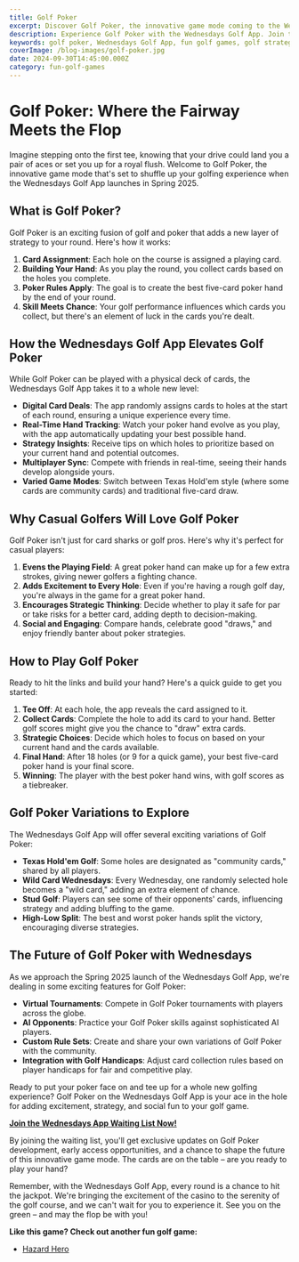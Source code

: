 ```yaml
---
title: Golf Poker
excerpt: Discover Golf Poker, the innovative game mode coming to the Wednesdays Golf App. Combine your golfing skills with poker strategy for a thrilling new way to play.
description: Experience Golf Poker with the Wednesdays Golf App. Join the waiting list for exclusive access in Spring 2025 and revolutionize your golf game.
keywords: golf poker, Wednesdays Golf App, fun golf games, golf strategy, casual golf, social golfing
coverImage: /blog-images/golf-poker.jpg
date: 2024-09-30T14:45:00.000Z
category: fun-golf-games
---
```


# Golf Poker: Where the Fairway Meets the Flop

Imagine stepping onto the first tee, knowing that your drive could land you a pair of aces or set you up for a royal flush. Welcome to Golf Poker, the innovative game mode that's set to shuffle up your golfing experience when the Wednesdays Golf App launches in Spring 2025.

## What is Golf Poker?

Golf Poker is an exciting fusion of golf and poker that adds a new layer of strategy to your round. Here's how it works:

1. **Card Assignment**: Each hole on the course is assigned a playing card.
2. **Building Your Hand**: As you play the round, you collect cards based on the holes you complete.
3. **Poker Rules Apply**: The goal is to create the best five-card poker hand by the end of your round.
4. **Skill Meets Chance**: Your golf performance influences which cards you collect, but there's an element of luck in the cards you're dealt.

## How the Wednesdays Golf App Elevates Golf Poker

While Golf Poker can be played with a physical deck of cards, the Wednesdays Golf App takes it to a whole new level:

- **Digital Card Deals**: The app randomly assigns cards to holes at the start of each round, ensuring a unique experience every time.
- **Real-Time Hand Tracking**: Watch your poker hand evolve as you play, with the app automatically updating your best possible hand.
- **Strategy Insights**: Receive tips on which holes to prioritize based on your current hand and potential outcomes.
- **Multiplayer Sync**: Compete with friends in real-time, seeing their hands develop alongside yours.
- **Varied Game Modes**: Switch between Texas Hold'em style (where some cards are community cards) and traditional five-card draw.

## Why Casual Golfers Will Love Golf Poker

Golf Poker isn't just for card sharks or golf pros. Here's why it's perfect for casual players:

1. **Evens the Playing Field**: A great poker hand can make up for a few extra strokes, giving newer golfers a fighting chance.
2. **Adds Excitement to Every Hole**: Even if you're having a rough golf day, you're always in the game for a great poker hand.
3. **Encourages Strategic Thinking**: Decide whether to play it safe for par or take risks for a better card, adding depth to decision-making.
4. **Social and Engaging**: Compare hands, celebrate good "draws," and enjoy friendly banter about poker strategies.

## How to Play Golf Poker

Ready to hit the links and build your hand? Here's a quick guide to get you started:

1. **Tee Off**: At each hole, the app reveals the card assigned to it.
2. **Collect Cards**: Complete the hole to add its card to your hand. Better golf scores might give you the chance to "draw" extra cards.
3. **Strategic Choices**: Decide which holes to focus on based on your current hand and the cards available.
4. **Final Hand**: After 18 holes (or 9 for a quick game), your best five-card poker hand is your final score.
5. **Winning**: The player with the best poker hand wins, with golf scores as a tiebreaker.

## Golf Poker Variations to Explore

The Wednesdays Golf App will offer several exciting variations of Golf Poker:

- **Texas Hold'em Golf**: Some holes are designated as "community cards," shared by all players.
- **Wild Card Wednesdays**: Every Wednesday, one randomly selected hole becomes a "wild card," adding an extra element of chance.
- **Stud Golf**: Players can see some of their opponents' cards, influencing strategy and adding bluffing to the game.
- **High-Low Split**: The best and worst poker hands split the victory, encouraging diverse strategies.

## The Future of Golf Poker with Wednesdays

As we approach the Spring 2025 launch of the Wednesdays Golf App, we're dealing in some exciting features for Golf Poker:

- **Virtual Tournaments**: Compete in Golf Poker tournaments with players across the globe.
- **AI Opponents**: Practice your Golf Poker skills against sophisticated AI players.
- **Custom Rule Sets**: Create and share your own variations of Golf Poker with the community.
- **Integration with Golf Handicaps**: Adjust card collection rules based on player handicaps for fair and competitive play.

Ready to put your poker face on and tee up for a whole new golfing experience? Golf Poker on the Wednesdays Golf App is your ace in the hole for adding excitement, strategy, and social fun to your golf game.

**[Join the Wednesdays App Waiting List Now!](#subscribe)**

By joining the waiting list, you'll get exclusive updates on Golf Poker development, early access opportunities, and a chance to shape the future of this innovative game mode. The cards are on the table – are you ready to play your hand?

Remember, with the Wednesdays Golf App, every round is a chance to hit the jackpot. We're bringing the excitement of the casino to the serenity of the golf course, and we can't wait for you to experience it. See you on the green – and may the flop be with you!

**Like this game? Check out another fun golf game:**

- [Hazard Hero](/blog/fun-golf-games/hazard-hero)
